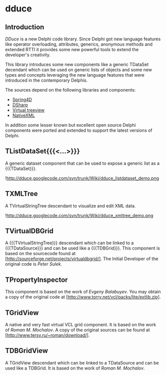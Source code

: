 # dduce
## Introduction

*DDuce* is a new Delphi code library. Since Delphi got new language features like operator overloading, attributes, generics, anonymous methods and extended RTTI it provides some new powerful tools to extend the developer's creativity.

This library introduces some new components like a generic TDataSet decendant which can be used on generic lists of objects and some new types and concepts leveraging the new language features that were introduced in the contemporary Delphis.

The sources depend on the following libraries and components:
  * [Spring4D](http://bitbucket.org/sglienke/spring4d)
  * [DSharp](http://bitbucket.org/sglienke/dsharp)
  * [Virtual treeview](http://code.google.com/p/virtual-treeview/)
  * [NativeXML](http://code.google.com/p/simdesign/) 

In addition some lesser known but excellent open source Delphi components were ported and extended to support the latest versions of Delphi.

## TListDataSet{{{<...>}}}

A generic dataset component that can be used to expose a generic list as a {{{TDataSet}}}.

!http://dduce.googlecode.com/svn/trunk/Wiki/dduce_listdataset_demo.png

## TXMLTree

A TVirtualStringTree descendant to visualize and edit XML data.

!http://dduce.googlecode.com/svn/trunk/Wiki/dduce_xmltree_demo.png

## TVirtualDBGrid

A {{{TVirtualStringTree}}} descendant which can be linked to a {{{TDataSource}}} and can be used like a {{{TDBGrid}}}. This component is based on the sourcecode found at [http://sourceforge.net/projects/virtualdbgrid/]. The Initial Developer of the original code is *Peter Sulek*.

## TPropertyInspector

This component is based on the work of *Evgeny Balabuyev*. You may obtain a copy of the original code at [http://www.torry.net/vcl/packs/lite/extlib.zip].

## TGridView

A native and very fast virtual VCL grid component. It is based on the work of *Roman M. Mochalov*. A copy of the original sources can be found at [http://www.tersy.ru/~roman/download/].

## TDBGridView

A TGridView descendant which can be linked to a TDataSource and can be used like a TDBGrid. It is based on the work of *Roman M. Mochalov*.
